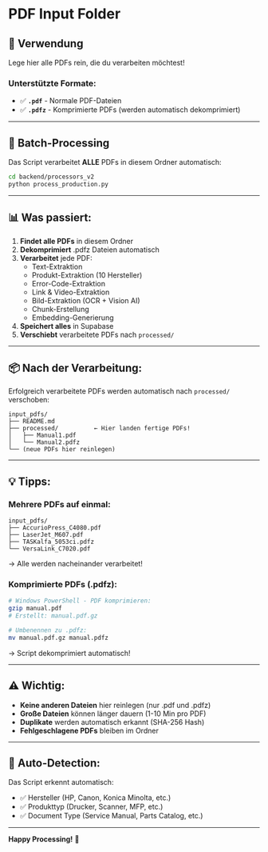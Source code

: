 # PDF Input Folder

## 📁 **Verwendung**

Lege hier alle PDFs rein, die du verarbeiten möchtest!

### **Unterstützte Formate:**
- ✅ **`.pdf`** - Normale PDF-Dateien
- ✅ **`.pdfz`** - Komprimierte PDFs (werden automatisch dekomprimiert)

---

## 🚀 **Batch-Processing**

Das Script verarbeitet **ALLE** PDFs in diesem Ordner automatisch:

```bash
cd backend/processors_v2
python process_production.py
```

---

## 📊 **Was passiert:**

1. **Findet alle PDFs** in diesem Ordner
2. **Dekomprimiert** .pdfz Dateien automatisch
3. **Verarbeitet** jede PDF:
   - Text-Extraktion
   - Produkt-Extraktion (10 Hersteller)
   - Error-Code-Extraktion
   - Link & Video-Extraktion
   - Bild-Extraktion (OCR + Vision AI)
   - Chunk-Erstellung
   - Embedding-Generierung
4. **Speichert alles** in Supabase
5. **Verschiebt** verarbeitete PDFs nach `processed/`

---

## 📦 **Nach der Verarbeitung:**

Erfolgreich verarbeitete PDFs werden automatisch nach `processed/` verschoben:

```
input_pdfs/
├── README.md
├── processed/          ← Hier landen fertige PDFs!
│   ├── Manual1.pdf
│   └── Manual2.pdfz
└── (neue PDFs hier reinlegen)
```

---

## 💡 **Tipps:**

### **Mehrere PDFs auf einmal:**
```
input_pdfs/
├── AccurioPress_C4080.pdf
├── LaserJet_M607.pdf
├── TASKalfa_5053ci.pdfz
└── VersaLink_C7020.pdf
```

→ Alle werden nacheinander verarbeitet!

### **Komprimierte PDFs (.pdfz):**
```bash
# Windows PowerShell - PDF komprimieren:
gzip manual.pdf
# Erstellt: manual.pdf.gz

# Umbenennen zu .pdfz:
mv manual.pdf.gz manual.pdfz
```

→ Script dekomprimiert automatisch!

---

## ⚠️ **Wichtig:**

- **Keine anderen Dateien** hier reinlegen (nur .pdf und .pdfz)
- **Große Dateien** können länger dauern (1-10 Min pro PDF)
- **Duplikate** werden automatisch erkannt (SHA-256 Hash)
- **Fehlgeschlagene PDFs** bleiben im Ordner

---

## 🎯 **Auto-Detection:**

Das Script erkennt automatisch:
- ✅ Hersteller (HP, Canon, Konica Minolta, etc.)
- ✅ Produkttyp (Drucker, Scanner, MFP, etc.)
- ✅ Document Type (Service Manual, Parts Catalog, etc.)

---

**Happy Processing!** 🚀
